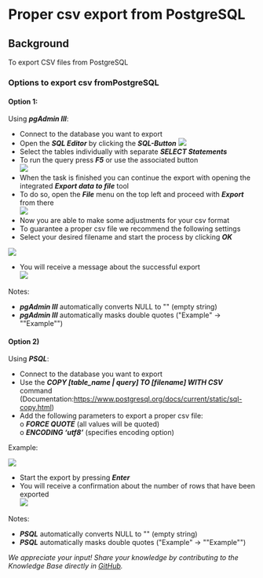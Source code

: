 # Proper csv export from PostgreSQL 
## Background

To export CSV files from PostgreSQL 

### Options to export csv fromPostgreSQL

#### Option 1:

Using ***pgAdmin III***:

* Connect to the database you want to export
* Open the ***SQL Editor*** by clicking the *****SQL-Button***** 
![](images/PostgreSQL1.png)
* Select the tables individually with separate ***SELECT Statements***
* To run the query press ***F5*** or use the associated button  
![](images/PostgreSQL2.png)
* When the task is finished you can continue the export with opening the integrated ***Export data to file*** tool
* To do so, open the ***File*** menu on the top left and proceed with ***Export*** from there  
![](images/PostgreSQL3.png)
* Now you are able to make some adjustments for your csv format
* To guarantee a proper csv file we recommend the following settings
* Select your desired filename and start the process by clicking *****OK***** 

![](images/PostgreSQL4.png)

* You will receive a message about the successful export  
![](images/PostgreSQL5.png)

Notes:

* ***pgAdmin III*** automatically converts NULL to "" (empty string)
* ***pgAdmin III*** automatically masks double quotes ("Example" -> ""Example"")

#### Option 2)

Using ***PSQL***:

* Connect to the database you want to export
* Use the ***COPY [table_name | query] TO [filename] WITH CSV*** command  
(Documentation:<https://www.postgresql.org/docs/current/static/sql-copy.html>)
* Add the following parameters to export a proper csv file:  
o ***FORCE QUOTE*** (all values will be quoted)  
o ***ENCODING ‘utf8’*** (specifies encoding option)

Example:

![](images/PostgreSQL6.png)
* Start the export by pressing ***Enter***
* You will receive a confirmation about the number of rows that have been exported  
![](images/PostgreSQL7.png)

Notes:

* ***PSQL*** automatically converts NULL to "" (empty string)
* ***PSQL*** automatically masks double quotes ("Example" -> ""Example"")

*We appreciate your input! Share your knowledge by contributing to the Knowledge Base directly in [GitHub](https://github.com/exasol/public-knowledgebase).* 